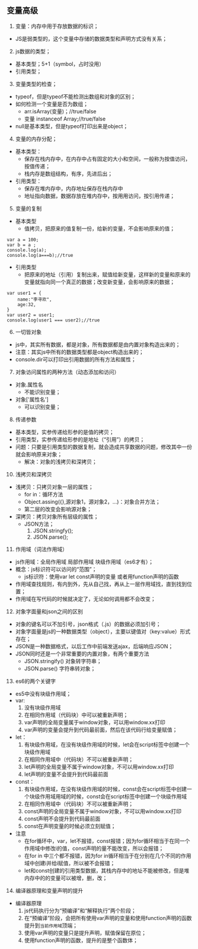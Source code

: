 ## 变量高级
1. 变量：内存中用于存放数据的标识；
- JS是弱类型的，这个变量中存储的数据类型和声明方式没有关系；
2. js数据的类型；
- 基本类型；5+1（symbol，占时没用）
- 引用类型；
3. 变量类型的检查；
- typeof，但是typeof不能检测出数组和对象的区别；
- 如何检测一个变量是否为数组；
    - arr.isArray(变量)；//true/false
    - 变量 instanceof Array;//true/false
- null是基本类型，但是typeof打印出来是object；
4. 变量的内存分配；
- 基本类型：
    - 保存在栈内存中，在内存中占有固定的大小和空间，一般称为按值访问，按值传递；
    - 栈内存是数组结构，有序，先进后出；
- 引用类型：
    - 保存在堆内存中，内存地址保存在栈内存中
    - 地址指向数据，数据存放在堆内存中，按用用访问，按引用传递；
5. 变量的复制
- 基本类型
    - 值拷贝，把原来的值复制一份，给新的变量，不会影响原来的值；
```
var a = 100;
var b = a ;
console.log(a);
console.log(a===b);//true
```
- 引用类型
    - 把原来的地址（引用）复制出来，赋值给新变量，这样新的变量和原来的变量就指向同一个真正的数据；改变新变量，会影响原来的数据；
```
var user1 = {
    name:"李寻欢",
    age:32,
}
var user2 = user1;
console.log(user1 === user2);//true 
```
6. 一切皆对象
- js中，其实所有数据，都是对象，所有数据都是由内置对象构造出来的；
- 注意：其实js中所有的数据类型都是object构造出来的；
- console.dir可以打印出引用数据的所有方法和属性；
7. 对象访问属性的两种方法（动态添加和访问）
- 对象.属性名
    - 不能识别变量；
- 对象['属性名']
    - 可以识别变量；
8. 传递参数
- 基本类型，实参传递给形参的是值的拷贝；
- 引用类型，实参传递给形参的是地址（“引用”）的拷贝；
- 问题：只要是引用类型的数据复制，就会造成共享数据的问题，修改其中一份就会影响原来对象；
    - 解决：对象的浅拷贝和深拷贝；
10. 浅拷贝和深拷贝
- 浅拷贝：只拷贝对象一层的属性；
    - for in：循环方法
    - Object.assing({},源对象1，源对象2，...)：对象合并方法；
    - 第二层的改变会影响源对象；
- 深拷贝：拷贝对象所有层级的属性；
    - JSON方法；
        1. JSON.stringfy();
        2. JSON.parse();
11. 作用域（词法作用域）
- js作用域：全局作用域 局部作用域 块级作用域（es6才有）；
- 概念：js标识符可以访问的“范围”；
    - js标识符：使用var let const声明的变量 或者用function声明的函数
-  作用域查找规则，有内到外，先从自己找，再从上一层作用域找，直到找到位置；
- 作用域在写代码的时候就决定了，无论如何调用都不会改变；
12. 对象字面量和json之间的区别
- 对象的键名可以不加引号，json格式（.js）的数据必须加引号；
- 对象字面量是js的一种数据类型（object），主要以键值对（key:value）形式存在；
- JSON是一种数据格式，以后工作中前端发送ajax，后端响应JSON；
- JSON同时还是一个非常重要的内置对象，有两个重要方法
    - JSON.stringify() 对象转字符串；
    - JSON.parse()  字符串转对象；
13. es6的两个关键字
- es5中没有块级作用域；
- var:
    1. 没有块级作用域
    2. 在相同作用域（代码块）中可以被重新声明；
    3. var声明的全局变量属于window对象，可以用window.xx打印
    4. var声明的变量会提升到代码最前面，然后在该代码行给变量赋值；
- let：
    1. 有块级作用域，在没有块级作用域的时候，let会在script标签中创建一个块级作用域
    2. 在相同作用域中（代码块）不可以被重新声明；
    3. let声明的全局变量不属于window对象，不可以用window.xx打印
    4. let声明的变量不会提升到代码最前面 
- const：
    1. 有块级作用域，在没有块级作用域的时候，const会在script标签中创建一个块级作用域用域的时候，const会在script标签中创建一个块级作用域
    2. 在相同作用域中（代码块）不可以被重新声明；
    3. const声明的全局变量不属于window对象，不可以用window.xx打印 
    4. const声明不会提升到代码最前面
    5. const在声明变量的时候必须立刻赋值；
- 注意
    - 在for循环中，var，let不报错，const报错；因为for循环相当于在同一个作用域中修改i的值，const声明的量不能改变，所以会报错；
    - 在for in 中三个都不报错，因为for in循环相当于在分别在几个不同的作用域中创建i并给i赋值，所以被不会报错；
    - let和const创建的引用类型数据，其栈内存中的地址不能被修改，但是堆内存中的的变量可以被增，删，改；
14. 编译器原理和变量声明的提升
- 编译器原理
    1. js代码执行分为“预编译”和“解释执行”两个阶段；
    2. 在“预编译”阶段，会把所有使用var声明的变量和使用function声明的函数提升到`当前作用域`顶端；
    3. 使用var声明的变量只是提升声明，赋值保留在原位；
    4. 使用function声明的函数，提升的是整个函数体；